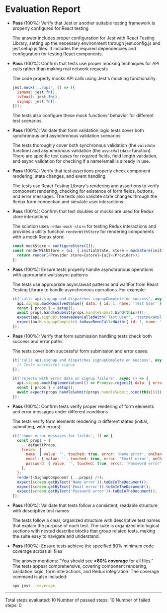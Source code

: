 # Evaluation Report

- **Pass** (100%): Verify that Jest or another suitable testing framework is properly configured for React testing
  
  The answer includes proper configuration for Jest with React Testing Library, setting up the necessary environment through jest.config.js and jest.setup.js files. It includes the required dependencies and configuration for testing React components.

- **Pass** (100%): Confirm that tests use proper mocking techniques for API calls rather than making real network requests
  
  The code properly mocks API calls using Jest's mocking functionality:
  ```js
  jest.mock('../api', () => ({
    isName: jest.fn(),
    isEmail: jest.fn(),
    signup: jest.fn(),
  }));
  ```
  The tests also configure these mock functions' behavior for different test scenarios.

- **Pass** (100%): Validate that form validation logic tests cover both synchronous and asynchronous validation scenarios
  
  The tests thoroughly cover both synchronous validation (the `validate` function) and asynchronous validation (the `asyncValidate` function). There are specific test cases for required fields, field length validation, and async validation for checking if a name/email is already in use.

- **Pass** (100%): Verify that test assertions properly check component rendering, state changes, and event handling
  
  The tests use React Testing Library's rendering and assertions to verify component rendering, checking for existence of form fields, buttons, and error messages. The tests also validate state changes through the Redux form connection and simulate user interactions.

- **Pass** (100%): Confirm that test doubles or mocks are used for Redux store interactions
  
  The solution uses `redux-mock-store` for testing Redux interactions and provides a utility function `renderWithStore` for rendering components with a mock Redux store:
  ```js
  const mockStore = configureStore([]);
  const renderWithStore = (ui, { initialState, store = mockStore(initialState) } = {}) => {
    return render(<Provider store={store}>{ui}</Provider>);
  };
  ```

- **Pass** (100%): Ensure tests properly handle asynchronous operations with appropriate wait/async patterns
  
  The tests use appropriate async/await patterns and waitFor from React Testing Library to handle asynchronous operations. For example:
  ```js
  it('calls api.signup and dispatches signupComplete on success', async () => {
    api.signup.mockResolvedValue({ data: { id: 1, name: 'Test User' } });
    const { props } = setup();
    await props.handleSubmit(props.handleSubmit.bind(this))();
    expect(api.signup).toHaveBeenCalledWith('Test User', 'test@example.com', '123456');
    expect(auth.signupComplete).toHaveBeenCalledWith({ id: 1, name: 'Test User' });
  });
  ```

- **Pass** (100%): Verify that form submission handling tests check both success and error paths
  
  The tests cover both successful form submission and error cases:
  ```js
  it('calls api.signup and dispatches signupComplete on success', async () => {
    // Tests successful signup
  });

  it('rejects with error data on signup failure', async () => {
    api.signup.mockImplementation(() => Promise.reject({ data: { error: 'Signup failed' } }));
    const { props } = setup();
    await expect(props.handleSubmit(props.handleSubmit.bind(this))()).rejects.toEqual({ error: 'Signup failed' });
  });
  ```

- **Pass** (100%): Confirm tests verify proper rendering of form elements and error messages under different conditions
  
  The tests verify form elements rendering in different states (initial, submitting, with errors):
  ```js
  it('shows error messages for fields', () => {
    const props = {
      ...defaultProps,
      fields: {
        name: { value: '', touched: true, error: 'Name error', onChange: jest.fn(), onBlur: jest.fn() },
        email: { value: '', touched: true, error: 'Email error', onChange: jest.fn(), onBlur: jest.fn() },
        password: { value: '', touched: true, error: 'Password error', onChange: jest.fn(), onBlur: jest.fn() },
      },
    };
    render(<SignupComponent {...props} />);
    expect(screen.getByText('Name error')).toBeInTheDocument();
    expect(screen.getByText('Email error')).toBeInTheDocument();
    expect(screen.getByText('Password error')).toBeInTheDocument();
  });
  ```

- **Pass** (100%): Validate that tests follow a consistent, readable structure with descriptive test names
  
  The tests follow a clear, organized structure with descriptive test names that explain the purpose of each test. The suite is organized into logical sections with nested describe blocks that group related tests, making the suite easy to navigate and understand.

- **Pass** (100%): Ensure tests achieve the specified 80% minimum code coverage across all files
  
  The answer mentions: "You should see **>80% coverage** for all files." The tests appear comprehensive, covering component rendering, validation logic, form interactions, and Redux integration. The coverage command is also included:
  ```bash
  npx jest --coverage
  ```

---

Total steps evaluated: 10
Number of passed steps: 10
Number of failed steps: 0